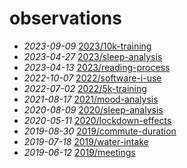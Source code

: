 # observations
- *2023-09-09* [2023/10k-training](/2023/10k-training)
- *2023-04-27* [2023/sleep-analysis](/2023/sleep-analysis)
- *2023-04-13* [2023/reading-process](/2023/reading-process)
- *2022-10-07* [2022/software-i-use](/2022/software-i-use)
- *2022-07-02* [2022/5k-training](/2022/5k-training)
- *2021-08-17* [2021/mood-analysis](/2021/mood-analysis)
- *2020-08-09* [2020/sleep-analysis](/2020/sleep-analysis)
- *2020-05-11* [2020/lockdown-effects](/2020/lockdown-effects)
- *2019-08-30* [2019/commute-duration](/2019/commute-duration)
- *2019-07-18* [2019/water-intake](/2019/water-intake)
- *2019-06-12* [2019/meetings](/2019/meetings)
